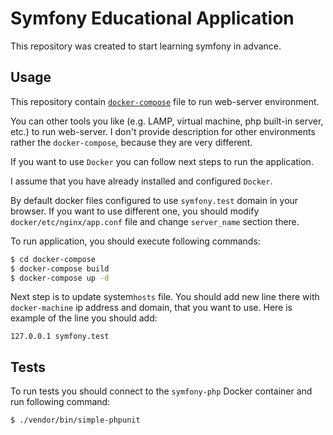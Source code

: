 Symfony Educational Application
========================

This repository was created to start learning symfony in advance. 

Usage
-----

This repository contain [`docker-compose`][1] file to run web-server environment.

You can other tools you like (e.g. LAMP, virtual machine, php built-in server, etc.) to run web-server.
I don't provide description for other environments rather the `docker-compose`, because they are very different.

If you want to use `Docker` you can follow next steps to run the application.

I assume that you have already installed and configured `Docker`.

By default docker files configured to use `symfony.test` domain in your browser.
If you want to use different one, you should modify `docker/etc/nginx/app.conf` file
and change `server_name` section there.

To run application, you should execute following commands:

```bash
$ cd docker-compose
$ docker-compose build
$ docker-compose up -d
```

Next step is to update system`hosts` file. You should add new line there with `docker-machine` ip address and domain, that you want to use.
Here is example of the line you should add:

```
127.0.0.1 symfony.test
```


Tests
-----

To run tests you should connect to the `symfony-php` Docker container and run following command:

```bash
$ ./vendor/bin/simple-phpunit
```

[1]: https://docker.com
